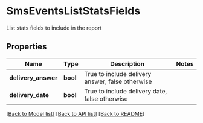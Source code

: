 # SmsEventsListStatsFields

List stats fields to include in the report
## Properties
Name | Type | Description | Notes
------------ | ------------- | ------------- | -------------
**delivery_answer** | **bool** | True to include delivery answer, false otherwise | 
**delivery_date** | **bool** | True to include delivery date, false otherwise | 

[[Back to Model list]](../README.md#documentation-for-models) [[Back to API list]](../README.md#documentation-for-api-endpoints) [[Back to README]](../README.md)


